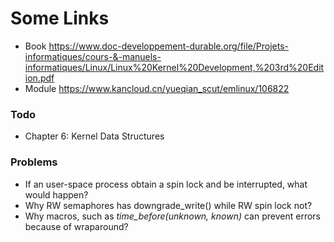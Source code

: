 # Some Links
* Book https://www.doc-developpement-durable.org/file/Projets-informatiques/cours-&-manuels-informatiques/Linux/Linux%20Kernel%20Development,%203rd%20Edition.pdf
* Module https://www.kancloud.cn/yueqian_scut/emlinux/106822

### Todo
* Chapter 6: Kernel Data Structures

### Problems
* If an user-space process obtain a spin lock and be interrupted, what would happen?
* Why RW semaphores has downgrade_write() while RW spin lock not?
* Why macros, such as *time_before(unknown, known)* can prevent errors because of wraparound?



